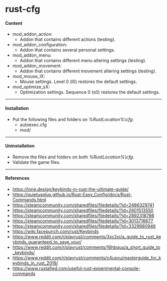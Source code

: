 # rust-cfg

#### Content
- mod_addon_action:
  - Addon that contains different actions (testing).
- mod_addon_configuration:
  - Addon that contains several personal settings.
- mod_addon_menu:
  - Addon that contains different menu altering settings (testing).
- mod_addon_movement:
  - Addon that contains different movement altering settings (testing).
- mod_mouse_lX:
  - Mouse settings. Level 0 (l0) restores the default settings.
- mod_optimize_sX:
  - Optimization settings. Sequence 0 (s0) restores the default settings.
***
#### Installation
- Put the following files and folders on *%RustLocation%\cfg*:
  - autoexec.cfg
  - mod/
***
#### Uninstallation
- Remove the files and folders on both *%RustLocation%\cfg*.
- Validate the game files.
***
#### References
- https://lone.design/keybinds-in-rust-the-ultimate-guide/
- https://quietusplus.github.io/Rust-Easy_Config/docs/Rust-Commands.html
- https://steamcommunity.com/sharedfiles/filedetails/?id=2486329741
- https://steamcommunity.com/sharedfiles/filedetails/?id=2601513550
- https://steamcommunity.com/sharedfiles/filedetails/?id=2892318786
- https://steamcommunity.com/sharedfiles/filedetails/?id=3013718677
- https://steamcommunity.com/sharedfiles/filedetails/?id=3329980946
- https://wiki.facepunch.com/rust/Keybinds
- https://www.reddit.com/r/playrust/comments/3xc2oi/a_guide_to_rust_keybinds_guaranteed_to_save_your/
- https://www.reddit.com/r/playrust/comments/16hbquu/a_short_guide_to_keybinds/
- https://www.reddit.com/r/playrust/comments/c4usvu/masterguide_for_keybinds_in_rust_2019/
- https://www.rustafied.com/useful-rust-experimental-console-commands